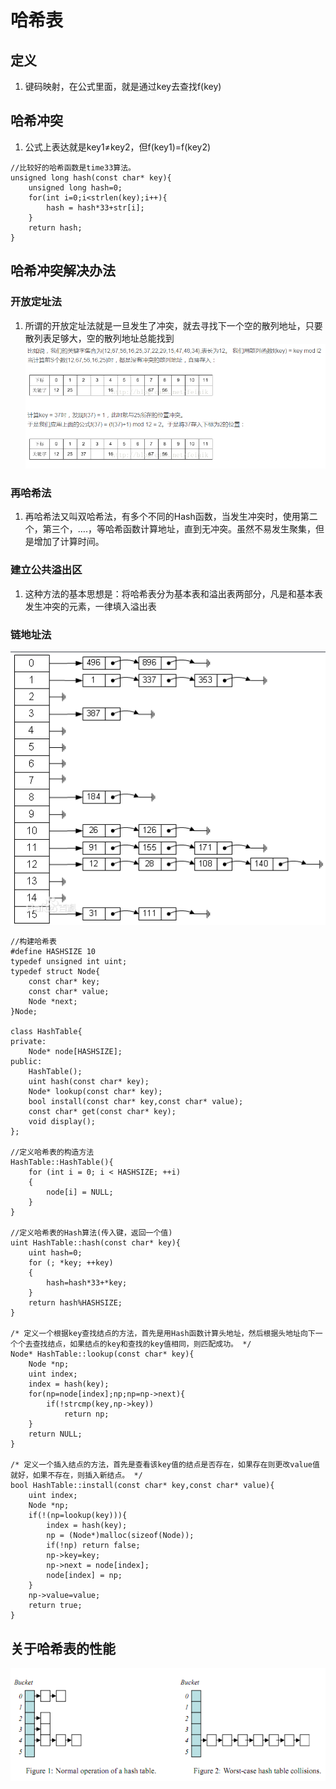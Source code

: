 # 哈希表

## 定义
1. 键码映射，在公式里面，就是通过key去查找f(key)

## 哈希冲突
1. 公式上表达就是key1≠key2，但f(key1)=f(key2)
```
//比较好的哈希函数是time33算法。
unsigned long hash(const char* key){
    unsigned long hash=0;
    for(int i=0;i<strlen(key);i++){
        hash = hash*33+str[i];
    }  
    return hash;
}
```

## 哈希冲突解决办法
### 开放定址法
1. 所谓的开放定址法就是一旦发生了冲突，就去寻找下一个空的散列地址，只要散列表足够大，空的散列地址总能找到
![](开放地址法.png)
### 再哈希法
1. 再哈希法又叫双哈希法，有多个不同的Hash函数，当发生冲突时，使用第二个，第三个，….，等哈希函数计算地址，直到无冲突。虽然不易发生聚集，但是增加了计算时间。
### 建立公共溢出区
1. 这种方法的基本思想是：将哈希表分为基本表和溢出表两部分，凡是和基本表发生冲突的元素，一律填入溢出表
### 链地址法
![](链地址法.png)
```
//构建哈希表
#define HASHSIZE 10
typedef unsigned int uint;
typedef struct Node{
    const char* key;
    const char* value;
    Node *next;
}Node;

class HashTable{
private:
    Node* node[HASHSIZE];
public:
    HashTable();
    uint hash(const char* key);
    Node* lookup(const char* key);
    bool install(const char* key,const char* value);
    const char* get(const char* key);
    void display();
};

//定义哈希表的构造方法
HashTable::HashTable(){
    for (int i = 0; i < HASHSIZE; ++i)
    {
        node[i] = NULL;
    }
}

//定义哈希表的Hash算法(传入键，返回一个值)
uint HashTable::hash(const char* key){
    uint hash=0;
    for (; *key; ++key)
    {
        hash=hash*33+*key;
    }
    return hash%HASHSIZE;
}

/* 定义一个根据key查找结点的方法，首先是用Hash函数计算头地址，然后根据头地址向下一个个去查找结点，如果结点的key和查找的key值相同，则匹配成功。 */
Node* HashTable::lookup(const char* key){
    Node *np;
    uint index;
    index = hash(key);
    for(np=node[index];np;np=np->next){
        if(!strcmp(key,np->key))
            return np;
    }
    return NULL;
}

/* 定义一个插入结点的方法，首先是查看该key值的结点是否存在，如果存在则更改value值就好，如果不存在，则插入新结点。 */
bool HashTable::install(const char* key,const char* value){
    uint index;
    Node *np;
    if(!(np=lookup(key))){
        index = hash(key);
        np = (Node*)malloc(sizeof(Node));
        if(!np) return false;
        np->key=key;
        np->next = node[index];
        node[index] = np;
    }
    np->value=value;
    return true;
}
```

## 关于哈希表的性能
![](性能.png)